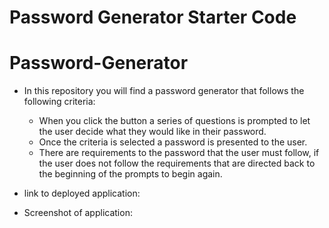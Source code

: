 # Password Generator Starter Code
# Password-Generator

* In this repository you will find a password generator that follows the following criteria:

    - When you click the button a series of questions is prompted to let the user decide what they would like in their password.
    - Once the criteria is selected a password is presented to the user.
    - There are requirements to the password that the user must follow, if the user does not follow the requirements that are directed back to the beginning of the prompts to begin again.

* link to deployed application:

* Screenshot of application:


